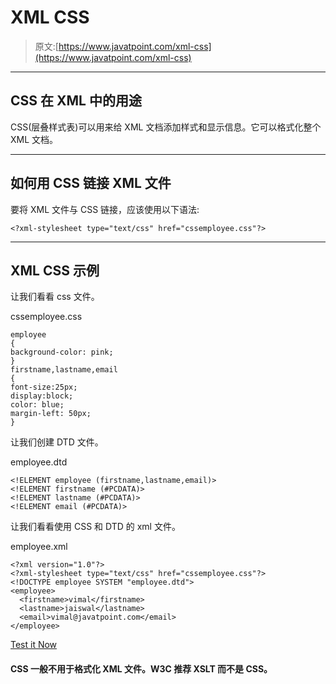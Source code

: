 # XML CSS

> 原文:[https://www.javatpoint.com/xml-css](https://www.javatpoint.com/xml-css)

* * *

## CSS 在 XML 中的用途

CSS(层叠样式表)可以用来给 XML 文档添加样式和显示信息。它可以格式化整个 XML 文档。

* * *

## 如何用 CSS 链接 XML 文件

要将 XML 文件与 CSS 链接，应该使用以下语法:

```
<?xml-stylesheet type="text/css" href="cssemployee.css"?> 

```

* * *

## XML CSS 示例

让我们看看 css 文件。

cssemployee.css

```
employee
{
background-color: pink;
}
firstname,lastname,email
{
font-size:25px;
display:block;
color: blue;
margin-left: 50px;
} 

```

让我们创建 DTD 文件。

employee.dtd

```
<!ELEMENT employee (firstname,lastname,email)>
<!ELEMENT firstname (#PCDATA)>
<!ELEMENT lastname (#PCDATA)>
<!ELEMENT email (#PCDATA)>

```

让我们看看使用 CSS 和 DTD 的 xml 文件。

employee.xml

```
<?xml version="1.0"?>
<?xml-stylesheet type="text/css" href="cssemployee.css"?>
<!DOCTYPE employee SYSTEM "employee.dtd">
<employee>
  <firstname>vimal</firstname>
  <lastname>jaiswal</lastname>
  <email>vimal@javatpoint.com</email>
</employee>

```

[Test it Now](https://www.javatpoint.com/xmlpages/xmlcss.xml)

#### CSS 一般不用于格式化 XML 文件。W3C 推荐 XSLT 而不是 CSS。